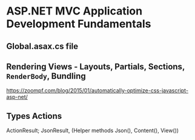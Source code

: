 # ASP.NET MVC Application Development Fundamentals

## Global.asax.cs file

## Rendering Views - Layouts, Partials, Sections, `RenderBody`, Bundling
https://zoompf.com/blog/2015/01/automatically-optimize-css-javascript-asp-net/

## Types Actions
ActionResult; JsonResult, (Helper methods Json(), Content(), View())
